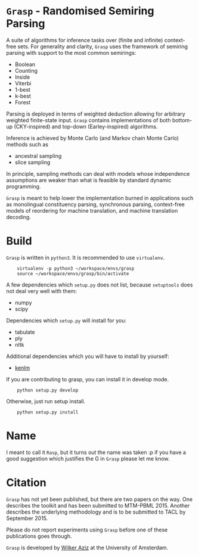 # `Grasp` - Randomised Semiring Parsing

A suite of algorithms for inference tasks over (finite and infinite) context-free sets. 
For generality and clarity, `Grasp` uses the framework of semiring parsing with support to the most common semirings:
 * Boolean
 * Counting
 * Inside
 * Viterbi
 * 1-best
 * k-best
 * Forest 

Parsing is deployed in terms of weighted deduction allowing for arbitrary weighted finite-state input.
`Grasp` contains implementations of both bottom-up (CKY-inspired) and top-down (Earley-inspired) algorithms. 

Inference is achieved by Monte Carlo (and Markov chain Monte Carlo) methods such as
 * ancestral sampling
 * slice sampling

In principle, sampling methods can deal with models whose independence assumptions are weaker than what 
is feasible by standard dynamic programming. 

`Grasp` is meant to help lower the implementation burned in applications such as monolingual constituency parsing, 
synchronous parsing, context-free models of reordering for machine translation, and machine translation decoding.

# Build

`Grasp` is written in `python3`. It is recommended to use `virtualenv`.

        
        virtualenv -p python3 ~/workspace/envs/grasp
        source ~/workspace/envs/grasp/bin/activate


A few dependencies which `setup.py` does not list, because `setuptools` does not deal very well with them:

 * numpy
 * scipy
    
Dependencies which `setup.py` will install for you:

 * tabulate
 * ply
 * nltk
    
Additional dependencies which you will have to install by yourself:

 * [kenlm](https://github.com/kpu/kenlm.git)


If you are contributing to grasp, you can install it in develop mode.

        
        python setup.py develop


Otherwise, just run setup install. 


        python setup.py install


# Name

I meant to call it `Rasp`, but it turns out the name was taken :p
if you have a good suggestion which justifies the G in `Grasp` please let me know.


# Citation

`Grasp` has not yet been published, but there are two papers on the way. 
One describes the toolkit and has been submitted to MTM-PBML 2015.
Another describes the underlying methodology and is to be submitted to TACL by September 2015.

Please do not report experiments using `Grasp` before one of these publications goes through.

`Grasp` is developed by [Wilker Aziz](http://wilkeraziz.github.io) at the University of Amsterdam.